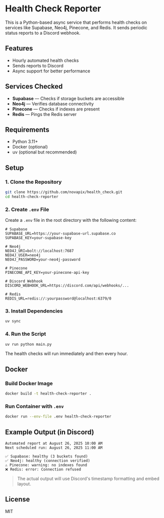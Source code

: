 # Health Check Reporter

This is a Python-based async service that performs health checks on services like Supabase, Neo4j, Pinecone, and Redis. It sends periodic status reports to a Discord webhook.

## Features

- Hourly automated health checks
- Sends reports to Discord
- Async support for better performance

## Services Checked

- **Supabase** — Checks if storage buckets are accessible
- **Neo4j** — Verifies database connectivity
- **Pinecone** — Checks if indexes are present
- **Redis** — Pings the Redis server

## Requirements

- Python 3.11+
- Docker (optional)
- uv (optional but recommended)

## Setup

### 1. Clone the Repository

```bash
git clone https://github.com/novapix/health_check.git
cd health-check-reporter
```

### 2. Create `.env` File

Create a `.env` file in the root directory with the following content:

```env
# Supabase
SUPABASE_URL=https://your-supabase-url.supabase.co
SUPABASE_KEY=your-supabase-key

# Neo4j
NEO4J_URI=bolt://localhost:7687
NEO4J_USER=neo4j
NEO4J_PASSWORD=your-neo4j-password

# Pinecone
PINECONE_API_KEY=your-pinecone-api-key

# Discord Webhook
DISCORD_WEBHOOK_URL=https://discord.com/api/webhooks/...

# Redis
REDIS_URL=redis://:yourpassword@localhost:6379/0
```

### 3. Install Dependencies

```bash
uv sync
```

### 4. Run the Script

```bash
uv run python main.py
```

The health checks will run immediately and then every hour.

## Docker

### Build Docker Image

```bash
docker build -t health-check-reporter .
```

### Run Container with `.env`

```bash
docker run --env-file .env health-check-reporter
```

## Example Output (in Discord)

```
Automated report at August 26, 2025 10:00 AM
Next scheduled run: August 26, 2025 11:00 AM

✅ Supabase: healthy (3 buckets found)
✅ Neo4j: healthy (connection verified)
⚠️ Pinecone: warning: no indexes found
❌ Redis: error: Connection refused
```

> The actual output will use Discord's timestamp formatting and embed layout.

## License

MIT
